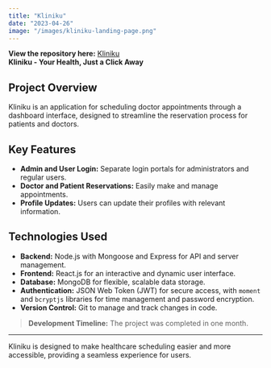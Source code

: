 ```yaml
---
title: "Kliniku"
date: "2023-04-26"
image: "/images/kliniku-landing-page.png"
---
```


<!-- @format -->

**View the repository here:** [Kliniku](https://github.com/SahalN/Production-Kliniku)  
**Kliniku - Your Health, Just a Click Away**

## Project Overview

Kliniku is an application for scheduling doctor appointments through a dashboard interface, designed to streamline the reservation process for patients and doctors.

## Key Features

- **Admin and User Login:** Separate login portals for administrators and regular users.
- **Doctor and Patient Reservations:** Easily make and manage appointments.
- **Profile Updates:** Users can update their profiles with relevant information.

## Technologies Used

- **Backend:** Node.js with Mongoose and Express for API and server management.
- **Frontend:** React.js for an interactive and dynamic user interface.
- **Database:** MongoDB for flexible, scalable data storage.
- **Authentication:** JSON Web Token (JWT) for secure access, with `moment` and `bcryptjs` libraries for time management and password encryption.
- **Version Control:** Git to manage and track changes in code.

> **Development Timeline:** The project was completed in one month.

---

Kliniku is designed to make healthcare scheduling easier and more accessible, providing a seamless experience for users.
